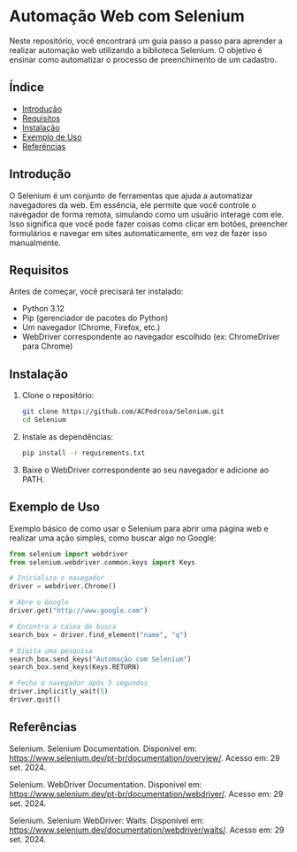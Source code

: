 # Automação Web com Selenium

Neste repositório, você encontrará um guia passo a passo para aprender a realizar automação web utilizando a biblioteca Selenium. O objetivo é ensinar como automatizar o processo de preenchimento de um cadastro.

## Índice

- [Introdução](#introdução)
- [Requisitos](#requisitos)
- [Instalação](#instalação)
- [Exemplo de Uso](#exemplo-de-uso)
- [Referências](#referencias)

## Introdução

O Selenium é um conjunto de ferramentas que ajuda a automatizar navegadores da web. Em essência, ele permite que você controle o navegador de forma remota, simulando como um usuário interage com ele. Isso significa que você pode fazer coisas como clicar em botões, preencher formulários e navegar em sites automaticamente, em vez de fazer isso manualmente.


## Requisitos

Antes de começar, você precisará ter instalado:

- Python 3.12
- Pip (gerenciador de pacotes do Python)
- Um navegador (Chrome, Firefox, etc.)
- WebDriver correspondente ao navegador escolhido (ex: ChromeDriver para Chrome)

## Instalação

1. Clone o repositório:

    ```bash
    git clone https://github.com/ACPedrosa/Selenium.git
    cd Selenium
    ```

2. Instale as dependências:

    ```bash
    pip install -r requirements.txt
    ```

3. Baixe o WebDriver correspondente ao seu navegador e adicione ao PATH.

## Exemplo de Uso

Exemplo básico de como usar o Selenium para abrir uma página web e realizar uma ação simples, como buscar algo no Google:

```python
from selenium import webdriver
from selenium.webdriver.common.keys import Keys

# Inicializa o navegador
driver = webdriver.Chrome()

# Abre o Google
driver.get("http://www.google.com")

# Encontra a caixa de busca
search_box = driver.find_element("name", "q")

# Digita uma pesquisa
search_box.send_keys("Automação com Selenium")
search_box.send_keys(Keys.RETURN)

# Fecha o navegador após 5 segundos
driver.implicitly_wait(5)
driver.quit()
```
## Referências

Selenium. Selenium Documentation. Disponível em: https://www.selenium.dev/pt-br/documentation/overview/. Acesso em: 29 set. 2024.

Selenium. WebDriver Documentation. Disponível em: https://www.selenium.dev/pt-br/documentation/webdriver/. Acesso em: 29 set. 2024.

Selenium. Selenium WebDriver: Waits. Disponível em: https://www.selenium.dev/documentation/webdriver/waits/. Acesso em: 29 set. 2024.
